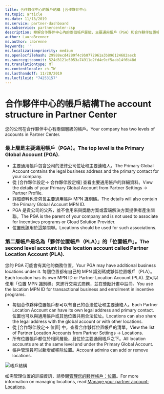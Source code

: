 ```yaml
---
title: 合作夥伴中心的帳戶結構 |合作夥伴中心
ms.topic: article
ms.date: 11/13/2019
ms.service: partner-dashboard
ms.subservice: partnercenter-csp
description: 瞭解合作夥伴中心內的兩個帳戶層級，主要通用帳戶（PGA）和合作夥伴位置帳戶（PLA）。
author: LauraBrenner
ms.author: labrenne
keywords: ''
ms.localizationpriority: medium
ms.openlocfilehash: 29988ecd4289f4c9b0772961a3b896124682aecb
ms.sourcegitcommit: 524d3121e5053a74911e2fd4e9cf5aab14f6b48d
ms.translationtype: MT
ms.contentlocale: zh-TW
ms.lasthandoff: 11/20/2019
ms.locfileid: "74253157"
---
```

# <a name="the-account-structure-in-partner-center"></a><span data-ttu-id="e03fb-103">合作夥伴中心的帳戶結構</span><span class="sxs-lookup"><span data-stu-id="e03fb-103">The account structure in Partner Center</span></span>

<span data-ttu-id="e03fb-104">您的公司在合作夥伴中心有兩個層級的帳戶。</span><span class="sxs-lookup"><span data-stu-id="e03fb-104">Your company has two levels of accounts in Partner Center.</span></span> 

### <a name="the-top-level-is-the-primary-global-account-pga"></a><span data-ttu-id="e03fb-105">最上層是主要通用帳戶（PGA）。</span><span class="sxs-lookup"><span data-stu-id="e03fb-105">The top level is the Primary Global Account (PGA).</span></span>

- <span data-ttu-id="e03fb-106">主要通用帳戶包含公司的法律公司位址和主要連絡人。</span><span class="sxs-lookup"><span data-stu-id="e03fb-106">The Primary Global Account contains the legal business address and the primary contact for your company.</span></span> 
- <span data-ttu-id="e03fb-107">從 [合作夥伴設定-> 合作夥伴設定檔] 查看主要通用帳戶的詳細資料。</span><span class="sxs-lookup"><span data-stu-id="e03fb-107">View the details of your Primary Global Account from Partner Settings -> Partner Profile.</span></span>
- <span data-ttu-id="e03fb-108">詳細資料也會包含主要通用帳戶 MPN 識別碼。</span><span class="sxs-lookup"><span data-stu-id="e03fb-108">The details will also contain the Primary Global Account MPN ID.</span></span> 
- <span data-ttu-id="e03fb-109">PGA 是貴公司的父系，並不會用來與獎勵方案或雲端解決方案提供者產生關聯。</span><span class="sxs-lookup"><span data-stu-id="e03fb-109">The PGA is the parent of your company and is not used to associate for Incentives programs or Cloud Solution Provider.</span></span> 
- <span data-ttu-id="e03fb-110">位置應該用於這類關聯。</span><span class="sxs-lookup"><span data-stu-id="e03fb-110">Locations should be used for such associations.</span></span>

### <a name="the-second-level-account-is-the-location-account-called-partner-location-account-pla"></a><span data-ttu-id="e03fb-111">第二層帳戶是名為「夥伴位置帳戶（PLA）」的「位置帳戶」。</span><span class="sxs-lookup"><span data-stu-id="e03fb-111">The second level account is the location account called Partner Location Account (PLA).</span></span>

<span data-ttu-id="e03fb-112">您的 PGA 可能會有其他的商務位置。</span><span class="sxs-lookup"><span data-stu-id="e03fb-112">Your PGA may have additional business locations under it.</span></span> <span data-ttu-id="e03fb-113">每個位置都有自己的 MPN 識別碼或夥伴位置帳戶（PLA）。</span><span class="sxs-lookup"><span data-stu-id="e03fb-113">Each location has its own MPN ID or Partner Location Account (PLA).</span></span> <span data-ttu-id="e03fb-114">您可以使用「位置 MPN 識別碼」來進行交易式商務，並在獎勵計畫中註冊。</span><span class="sxs-lookup"><span data-stu-id="e03fb-114">You use the location MPN ID for transactional business and enrollment in incentive programs.</span></span>

- <span data-ttu-id="e03fb-115">每個合作夥伴位置帳戶都可以有自己的合法位址和主要連絡人。</span><span class="sxs-lookup"><span data-stu-id="e03fb-115">Each Partner Location Account can have its own legal address and primary contact.</span></span> <span data-ttu-id="e03fb-116">位置也可以與通用帳戶或其他位置共用合法位址。</span><span class="sxs-lookup"><span data-stu-id="e03fb-116">Locations can also share the legal address with the global account or with other locations.</span></span>
- <span data-ttu-id="e03fb-117">從 [合作夥伴設定-> 位置] 中，查看合作夥伴位置帳戶的清單。</span><span class="sxs-lookup"><span data-stu-id="e03fb-117">View the list of Partner Location Accounts from Partner Settings -> Locations.</span></span>
- <span data-ttu-id="e03fb-118">所有位置帳戶都位於相同層級，且位於主要通用帳戶之下。</span><span class="sxs-lookup"><span data-stu-id="e03fb-118">All location accounts are at the same level and under the Primary Global Account.</span></span>
- <span data-ttu-id="e03fb-119">帳戶管理員可以新增或移除位置。</span><span class="sxs-lookup"><span data-stu-id="e03fb-119">Account admins can add or remove locations.</span></span>

![帳戶結構](images/accountstructure.png)

<span data-ttu-id="e03fb-121">如需管理位置的詳細資訊，請參閱[管理您的夥伴帳戶：位置](manage-locations.md)。</span><span class="sxs-lookup"><span data-stu-id="e03fb-121">For more information on managing locations, read [Manage your partner account: Locations](manage-locations.md).</span></span> 





















